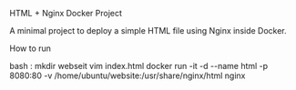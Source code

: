 HTML + Nginx Docker Project

A minimal project to deploy a simple HTML file using Nginx inside Docker.

How to run

bash :
mkdir webseit
vim index.html
docker run -it -d --name html -p 8080:80 -v /home/ubuntu/website:/usr/share/nginx/html nginx 
